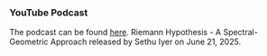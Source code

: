 ### YouTube Podcast

The podcast can be found [here](https://www.youtube.com/watch?v=zgr1f1NyLvw). Riemann Hypothesis - A Spectral-Geometric Approach
 released by Sethu Iyer on June 21, 2025.
